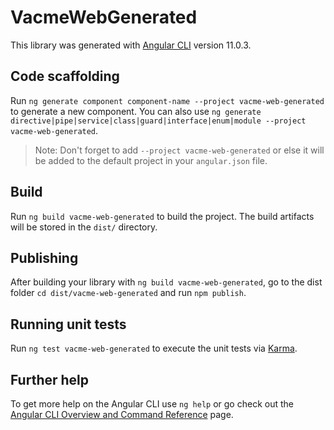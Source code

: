 # VacmeWebGenerated

This library was generated with [Angular CLI](https://github.com/angular/angular-cli) version 11.0.3.

## Code scaffolding

Run `ng generate component component-name --project vacme-web-generated` to generate a new component. You can also use `ng generate directive|pipe|service|class|guard|interface|enum|module --project vacme-web-generated`.
> Note: Don't forget to add `--project vacme-web-generated` or else it will be added to the default project in your `angular.json` file. 

## Build

Run `ng build vacme-web-generated` to build the project. The build artifacts will be stored in the `dist/` directory.

## Publishing

After building your library with `ng build vacme-web-generated`, go to the dist folder `cd dist/vacme-web-generated` and run `npm publish`.

## Running unit tests

Run `ng test vacme-web-generated` to execute the unit tests via [Karma](https://karma-runner.github.io).

## Further help

To get more help on the Angular CLI use `ng help` or go check out the [Angular CLI Overview and Command Reference](https://angular.io/cli) page.
